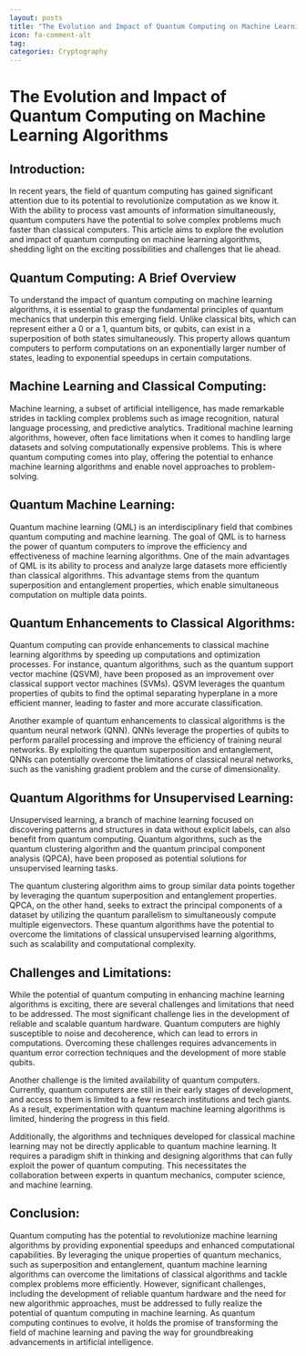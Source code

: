 ```yaml
---
layout: posts
title: "The Evolution and Impact of Quantum Computing on Machine Learning Algorithms"
icon: fa-comment-alt
tag:      
categories: Cryptography
---
```



# The Evolution and Impact of Quantum Computing on Machine Learning Algorithms

## Introduction:
In recent years, the field of quantum computing has gained significant attention due to its potential to revolutionize computation as we know it. With the ability to process vast amounts of information simultaneously, quantum computers have the potential to solve complex problems much faster than classical computers. This article aims to explore the evolution and impact of quantum computing on machine learning algorithms, shedding light on the exciting possibilities and challenges that lie ahead.

## Quantum Computing: A Brief Overview
To understand the impact of quantum computing on machine learning algorithms, it is essential to grasp the fundamental principles of quantum mechanics that underpin this emerging field. Unlike classical bits, which can represent either a 0 or a 1, quantum bits, or qubits, can exist in a superposition of both states simultaneously. This property allows quantum computers to perform computations on an exponentially larger number of states, leading to exponential speedups in certain computations.

## Machine Learning and Classical Computing:
Machine learning, a subset of artificial intelligence, has made remarkable strides in tackling complex problems such as image recognition, natural language processing, and predictive analytics. Traditional machine learning algorithms, however, often face limitations when it comes to handling large datasets and solving computationally expensive problems. This is where quantum computing comes into play, offering the potential to enhance machine learning algorithms and enable novel approaches to problem-solving.

## Quantum Machine Learning:
Quantum machine learning (QML) is an interdisciplinary field that combines quantum computing and machine learning. The goal of QML is to harness the power of quantum computers to improve the efficiency and effectiveness of machine learning algorithms. One of the main advantages of QML is its ability to process and analyze large datasets more efficiently than classical algorithms. This advantage stems from the quantum superposition and entanglement properties, which enable simultaneous computation on multiple data points.

## Quantum Enhancements to Classical Algorithms:
Quantum computing can provide enhancements to classical machine learning algorithms by speeding up computations and optimization processes. For instance, quantum algorithms, such as the quantum support vector machine (QSVM), have been proposed as an improvement over classical support vector machines (SVMs). QSVM leverages the quantum properties of qubits to find the optimal separating hyperplane in a more efficient manner, leading to faster and more accurate classification.

Another example of quantum enhancements to classical algorithms is the quantum neural network (QNN). QNNs leverage the properties of qubits to perform parallel processing and improve the efficiency of training neural networks. By exploiting the quantum superposition and entanglement, QNNs can potentially overcome the limitations of classical neural networks, such as the vanishing gradient problem and the curse of dimensionality.

## Quantum Algorithms for Unsupervised Learning:
Unsupervised learning, a branch of machine learning focused on discovering patterns and structures in data without explicit labels, can also benefit from quantum computing. Quantum algorithms, such as the quantum clustering algorithm and the quantum principal component analysis (QPCA), have been proposed as potential solutions for unsupervised learning tasks.

The quantum clustering algorithm aims to group similar data points together by leveraging the quantum superposition and entanglement properties. QPCA, on the other hand, seeks to extract the principal components of a dataset by utilizing the quantum parallelism to simultaneously compute multiple eigenvectors. These quantum algorithms have the potential to overcome the limitations of classical unsupervised learning algorithms, such as scalability and computational complexity.

## Challenges and Limitations:
While the potential of quantum computing in enhancing machine learning algorithms is exciting, there are several challenges and limitations that need to be addressed. The most significant challenge lies in the development of reliable and scalable quantum hardware. Quantum computers are highly susceptible to noise and decoherence, which can lead to errors in computations. Overcoming these challenges requires advancements in quantum error correction techniques and the development of more stable qubits.

Another challenge is the limited availability of quantum computers. Currently, quantum computers are still in their early stages of development, and access to them is limited to a few research institutions and tech giants. As a result, experimentation with quantum machine learning algorithms is limited, hindering the progress in this field.

Additionally, the algorithms and techniques developed for classical machine learning may not be directly applicable to quantum machine learning. It requires a paradigm shift in thinking and designing algorithms that can fully exploit the power of quantum computing. This necessitates the collaboration between experts in quantum mechanics, computer science, and machine learning.

## Conclusion:
Quantum computing has the potential to revolutionize machine learning algorithms by providing exponential speedups and enhanced computational capabilities. By leveraging the unique properties of quantum mechanics, such as superposition and entanglement, quantum machine learning algorithms can overcome the limitations of classical algorithms and tackle complex problems more efficiently. However, significant challenges, including the development of reliable quantum hardware and the need for new algorithmic approaches, must be addressed to fully realize the potential of quantum computing in machine learning. As quantum computing continues to evolve, it holds the promise of transforming the field of machine learning and paving the way for groundbreaking advancements in artificial intelligence.